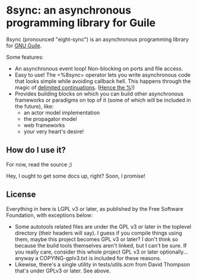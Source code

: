 8sync: an asynchronous programming library for Guile
====================================================

8sync (pronounced "eight-sync") is an asynchronous programming library
for [GNU Guile](https://www.gnu.org/software/guile/).

Some features:
 - An asynchronous event loop!  Non-blocking on ports and file access.
 - Easy to use!  The =%8sync= operator lets you write
   asynchronous code that looks simple while avoiding callback hell.
   This happens through the magic of
   [delimited continuations](https://www.gnu.org/software/guile/manual/html_node/Prompts.html).
   ([Hence the %](https://www.gnu.org/software/guile/manual/html_node/Shift-and-Reset.html#Shift-and-Reset)!)
 - Provides building blocks on which you can build other asynchronous
   frameworks or paradigms on top of it (some of which will be
   included in the future), like:
   - an actor model implementation
   - the propagator model
   - web frameworks
   - your very heart's desire!

How do I use it?
----------------

For now, read the source ;)

Hey, I ought to get some docs up, right?  Soon, I promise!


License
-------

Everything in here is LGPL v3 or later, as published by the Free
Software Foundation, with exceptions below:

 - Some autotools related files are under the GPL v3 or later in the
   toplevel directory (their headers will say).  I guess if you
   compile things using them, maybe this project becomes GPL v3 or
   later?  I don't think so because the build tools themselves aren't
   linked, but I can't be sure.  If you really care, consider this
   whole project GPL v3 or later optionally... anyway a
   COPYING-gplv3.txt is included for these reasons.
 - Likewise, there's a single utility in tests/utils.scm from David
   Thompson that's under GPLv3 or later.  See above.
